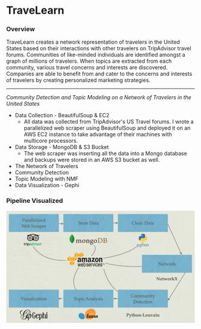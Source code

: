 # TraveLearn

### Overview

TraveLearn creates a network representation of travelers in the United States based on their interactions with other travelers on TripAdvisor travel forums. Communities of like-minded individuals are identified amongst a graph of millions of travelers. When topics are extracted from each community, various travel concerns and interests are discovered. Companies are able to benefit from and cater to the concerns and interests of travelers by creating personalized marketing strategies.

---

*Community Detection and Topic Modeling on a Network of Travelers in the United States*

* Data Collection - BeautifulSoup & EC2
  * All data was collected from TripAdvisor's US Travel forums. I wrote a parallelized web scraper using BeautifulSoup and deployed it on an AWS EC2 instance to take advantage of their machines with multicore processors.
* Data Storage - MongoDB & S3 Bucket
  * The web scraper was inserting all the data into a Mongo database and backups were stored in an AWS S3 bucket as well.
* The Network of Travelers
* Community Detection
* Topic Modeling with NMF
* Data Visualization - Gephi

### Pipeline Visualized
![alt text](https://github.com/ochik100/TraveLearn/blob/master/graph/images/pipeline.png)
